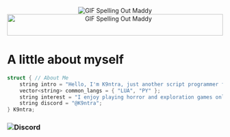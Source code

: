 <p align="center">
  <img src="https://media.discordapp.net/attachments/942476031649013840/1237046041690247278/text_5.gif?ex=666ef467&is=666da2e7&hm=bbac3ea778e067ed5ecc6e2367bc1bcdc66922a8c35a5dcce0f42e96d2b1358e&" alt="GIF Spelling Out Maddy">
  <img width="100%" height="50px" src="https://www.seekpng.com/png/full/36-364027_grid-transparent-vaporwave-floor.png" alt="GIF Spelling Out Maddy">
</p>

# A little about myself
```c++
struct { // About Me
    string intro = "Hello, I'm K9ntra, just another script programmer for Roblox and other platforms.";
    vector<string> common_langs = { "LUA", "PY" };
    string interest = "I enjoy playing horror and exploration games online.";
    string discord = "@K9ntra";
} K9ntra;
```
### ![Discord](https://img.shields.io/badge/Discord-%235865F2.svg?style=for-the-badge&logo=discord&logoColor=white) 
